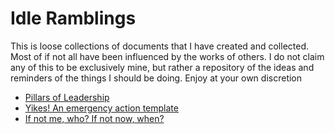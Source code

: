 # Idle Ramblings
This is loose collections of documents that I have created and collected. Most of if not all have been influenced by the works of others. I do not claim any of this to be exclusively mine, but rather a repository of the ideas and reminders of the things I should be doing. Enjoy at your own discretion


* [Pillars of Leadership](https://timbeeler.github.io/idle-ramblings/POL)
* [Yikes! An emergency action template](https://timbeeler.github.io/idle-ramblings/yikes)
* [If not me, who? If not now, when?](https://timbeeler.github.io/idle-ramblings/gp)
